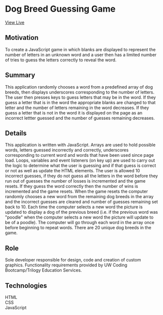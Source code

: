 # Dog Breed Guessing Game
[View Live](https://lexi-winstanley.github.io/dogBreedGuessingGame/)

## Motivation 
To create a JavaScript game in which blanks are displayed to represent the number of letters in an unknown word and a user then has a limited number of tries to guess the letters correctly to reveal the word. 

## Summary
This application randomly chooses a word from a predefined array of dog breeds, then displays underscores corresponding to the number of letters. The user then presses keys to guess letters that may be in the word. If they guess a letter that is in the word the appropriate blanks are changed to that letter and the number of letters remaining in the word decreases. If they guess a letter that is not in the word it is displayed on the page as an incorrect lettter guessed and the number of guesses remaining decreases. 

## Details
This application is written with JavaScript. Arrays are used to hold possible words, letters guessed incorrectly and correctly, underscores corresponding to current word and words that have been used since page load. Loops, variables and event listeners (on key up) are used to carry out the logic to determine what the user is guessing and if that guess is correct or not as well as update the HTML elements. The user is allowed 10 incorrect guesses, if they do not guess all the letters in the word before they run out of guesses the number of losses is incremented and the game resets. If they guess the word correctly then the number of wins is incremented and the game resets. When the game resets the computer randomly chooses a new word from the remaining dog breeds in the array and the incorrect guesses are cleared and number of guesses remaining set back to 10. Each time the computer selects a new word the picture is updated to display a dog of the previous breed (i.e. if the previous word was "poodle" when the computer selects a new word the picture will update to be of a poodle). The computer will go through each word in the array once before beginning to repeat words. There are 20 unique dog breeds in the game.

## Role
Sole developer responsible for design, code and creation of custom graphics. Functionality requirements provided by UW Coding Bootcamp/Trilogy Education Services.

## Technologies
HTML
<br/>CSS
<br/>JavaScript

